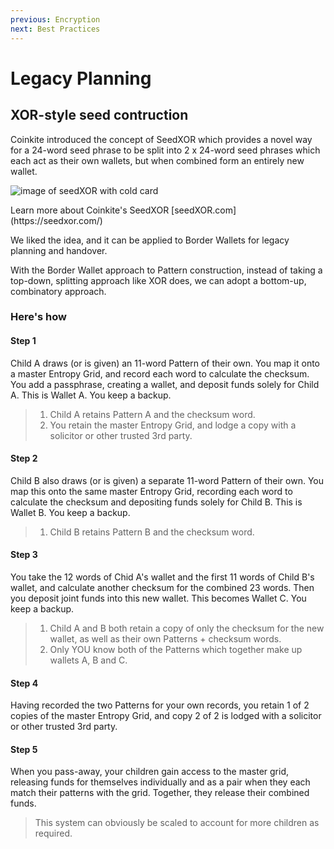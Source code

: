 ```yaml
---
previous: Encryption
next: Best Practices
---
```


# Legacy Planning

## XOR-style seed contruction

Coinkite introduced the concept of SeedXOR which provides a novel way for a 24-word seed phrase to be split into 2 x 24-word seed phrases which each act as their own wallets, but when combined form an entirely new wallet.

![image of seedXOR with cold card](/bw_docs_seedxor.png)

<caption>Learn more about Coinkite's SeedXOR [seedXOR.com](https://seedxor.com/)</caption> ​

We liked the idea, and it can be applied to Border Wallets for legacy planning and handover.

With the Border Wallet approach to Pattern construction, instead of taking a top-down, splitting approach like XOR does, we can adopt a bottom-up, combinatory approach.

### Here's how

#### Step 1

Child A draws (or is given) an 11-word Pattern of their own. You map it onto a master Entropy Grid, and record each word to calculate the checksum. You add a passphrase, creating a wallet, and deposit funds solely for Child A. This is Wallet A. You keep a backup.

> 1. Child A retains Pattern A and the checksum word.
> 2. You retain the master Entropy Grid, and lodge a copy with a solicitor or other trusted 3rd party.

#### Step 2

Child B also draws (or is given) a separate 11-word Pattern of their own. You map this onto the same master Entropy Grid, recording each word to calculate the checksum and depositing funds solely for Child B. This is Wallet B. You keep a backup.

> 1. Child B retains Pattern B and the checksum word.

#### Step 3

You take the 12 words of Chid A's wallet and the first 11 words of Child B's wallet, and calculate another checksum for the combined 23 words. Then you deposit joint funds into this new wallet. This becomes Wallet C. You keep a backup.

> 1. Child A and B both retain a copy of only the checksum for the new wallet, as well as their own Patterns + checksum words.
> 1. Only YOU know both of the Patterns which together make up wallets A, B and C.

#### Step 4

Having recorded the two Patterns for your own records, you retain 1 of 2 copies of the master Entropy Grid, and copy 2 of 2 is lodged with a solicitor or other trusted 3rd party.

#### Step 5

When you pass-away, your children gain access to the master grid, releasing funds for themselves individually and as a pair when they each match their patterns with the grid. Together, they release their combined funds.

> This system can obviously be scaled to account for more children as required.
